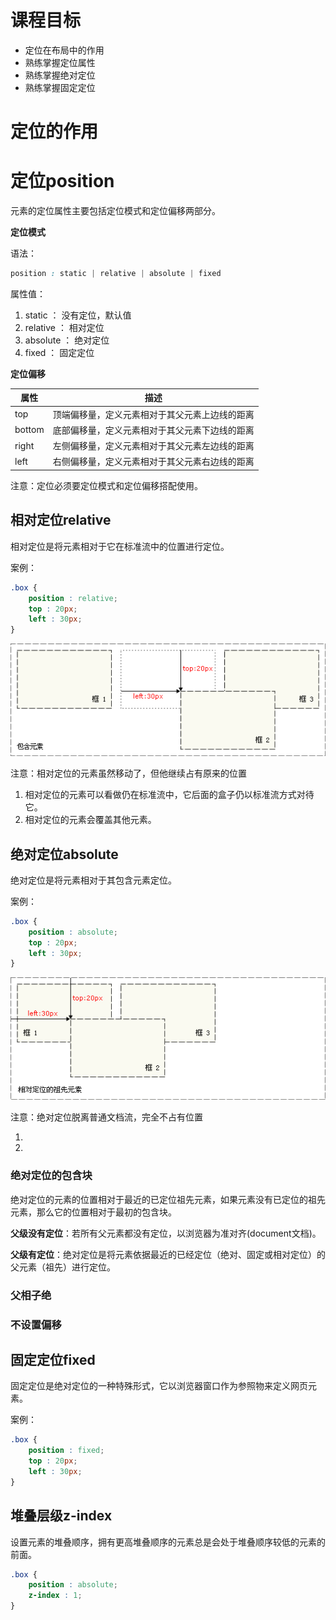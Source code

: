 # 课程目标

- 定位在布局中的作用
- 熟练掌握定位属性
- 熟练掌握绝对定位
- 熟练掌握固定定位

# 定位的作用

# 定位position

元素的定位属性主要包括定位模式和定位偏移两部分。

**定位模式**

语法：

```css
position : static | relative | absolute | fixed
```

属性值：

1. static ： 没有定位，默认值
2. relative ： 相对定位 
3. absolute ： 绝对定位
4. fixed ： 固定定位



**定位偏移**

| 属性   | 描述                                           |
| ------ | ---------------------------------------------- |
| top    | 顶端偏移量，定义元素相对于其父元素上边线的距离 |
| bottom | 底部偏移量，定义元素相对于其父元素下边线的距离 |
| right  | 左侧偏移量，定义元素相对于其父元素左边线的距离 |
| left   | 右侧偏移量，定义元素相对于其父元素右边线的距离 |

注意：定位必须要定位模式和定位偏移搭配使用。

## 相对定位relative

相对定位是将元素相对于它在标准流中的位置进行定位。

案例：

```css
.box {
    position : relative;
    top : 20px;
    left : 30px;
}
```

![相对定位](images/position_relative.gif)

注意：相对定位的元素虽然移动了，但他继续占有原来的位置

1. 相对定位的元素可以看做仍在标准流中，它后面的盒子仍以标准流方式对待它。
2. 相对定位的元素会覆盖其他元素。

## 绝对定位absolute

绝对定位是将元素相对于其包含元素定位。

案例：

```css
.box {
    position : absolute;
    top : 20px;
    left : 30px;
}
```

![绝对定位](images/position_absolute.gif)

注意：绝对定位脱离普通文档流，完全不占有位置

1. 
2. 

### 绝对定位的包含块

绝对定位的元素的位置相对于最近的已定位祖先元素，如果元素没有已定位的祖先元素，那么它的位置相对于最初的包含块。 

**父级没有定位**：若所有父元素都没有定位，以浏览器为准对齐(document文档)。

**父级有定位**：绝对定位是将元素依据最近的已经定位（绝对、固定或相对定位）的父元素（祖先）进行定位。

### 父相子绝



### 不设置偏移



## 固定定位fixed

固定定位是绝对定位的一种特殊形式，它以浏览器窗口作为参照物来定义网页元素。

案例：

```css
.box {
    position : fixed;
    top : 20px;
    left : 30px;
}
```



## 堆叠层级z-index

设置元素的堆叠顺序，拥有更高堆叠顺序的元素总是会处于堆叠顺序较低的元素的前面。 

```css
.box {
    position : absolute;
    z-index : 1;
}
```
